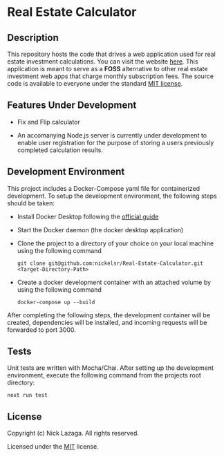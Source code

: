 <!-- prettier-ignore-start -->
# Real Estate Calculator


## Description

This repository hosts the code that drives a web application used for real estate investment calculations. You can visit the website [here](real-estate-calculator-umber.vercel.app). This application is meant to serve as a **FOSS** alternative to other real estate investment web apps that charge monthly subscription fees. The source code is available to everyone under the standard [MIT license](https://github.com/nickelsr/Real-Estate-Calculator/blob/main/LICENSE.txt).


## Features Under Development

- Fix and Flip calculator

- An accomanying Node.js server is currently under development to enable user registration for the purpose of storing a users previously completed calculation results.


## Development Environment

This project includes a Docker-Compose yaml file for containerized development. To setup the development environment, the following steps should be taken:

- Install Docker Desktop following the [official guide](https://docs.docker.com/desktop/)

- Start the Docker daemon (the docker desktop application)

- Clone the project to a directory of your choice on your local machine using the following command

    ```
    git clone git@github.com:nickelsr/Real-Estate-Calculator.git <Target-Directory-Path>
    ```

- Create a docker development container with an attached volume by using the following command

    ```
    docker-compose up --build
    ```

After completing the following steps, the development container will be created, dependencies will be installed, and incoming requests will be forwarded to port 3000.


## Tests

Unit tests are written with Mocha/Chai. After setting up the development environment, execute the following command from the projects root directory:

```
next run test
```


## License

Copyright (c) Nick Lazaga. All rights reserved.

Licensed under the [MIT](https://github.com/nickelsr/Real-Estate-Calculator/blob/main/LICENSE.txt) license.
<!-- prettier-ignore-end -->
